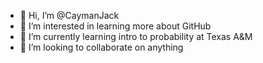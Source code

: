 - 👋 Hi, I’m @CaymanJack
- 👀 I’m interested in learning more about GitHub
- 🌱 I’m currently learning intro to probability at Texas A&M
- 💞️ I’m looking to collaborate on anything


<!---
CaymanJack/CaymanJack is a ✨ special ✨ repository because its `README.md` (this file) appears on your GitHub profile.
You can click the Preview link to take a look at your changes.
--->

